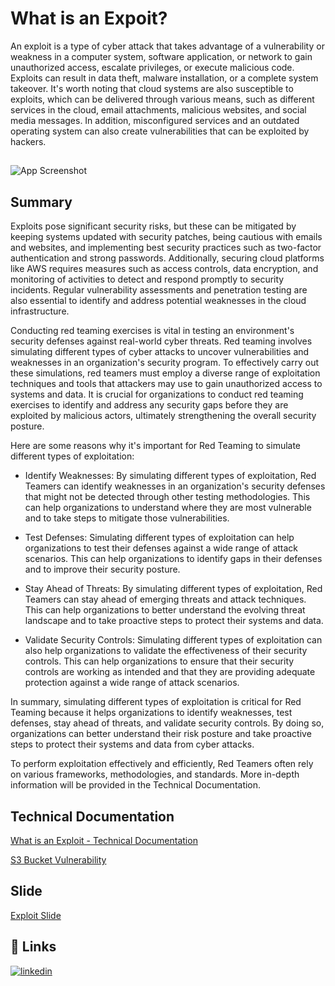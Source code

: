 
# What is an Expoit?

An exploit is a type of cyber attack that takes advantage of a vulnerability or weakness in a computer system, software application, or network to gain unauthorized access, escalate privileges, or execute malicious code. Exploits can result in data theft, malware installation, or a complete system takeover. It's worth noting that cloud systems are also susceptible to exploits, which can be delivered through various means, such as different services in the cloud, email attachments, malicious websites, and social media messages. In addition, misconfigured services and an outdated operating system can also create vulnerabilities that can be exploited by hackers.



## 

![App Screenshot](https://drive.google.com/uc?export=view&id=1H9Z-wEwqTeg4eRb6WLZnR_ovQrUg1V8v)


## Summary
Exploits pose significant security risks, but these can be mitigated by keeping systems updated with security patches, being cautious with emails and websites, and implementing best security practices such as two-factor authentication and strong passwords. Additionally, securing cloud platforms like AWS requires measures such as access controls, data encryption, and monitoring of activities to detect and respond promptly to security incidents. Regular vulnerability assessments and penetration testing are also essential to identify and address potential weaknesses in the cloud infrastructure.

Conducting red teaming exercises is vital in testing an environment's security defenses against real-world cyber threats. Red teaming involves simulating different types of cyber attacks to uncover vulnerabilities and weaknesses in an organization's security program. To effectively carry out these simulations, red teamers must employ a diverse range of exploitation techniques and tools that attackers may use to gain unauthorized access to systems and data. It is crucial for organizations to conduct red teaming exercises to identify and address any security gaps before they are exploited by malicious actors, ultimately strengthening the overall security posture.

Here are some reasons why it's important for Red Teaming to simulate different types of exploitation:

- Identify Weaknesses: By simulating different types of exploitation, Red Teamers can identify weaknesses in an organization's security defenses that might not be detected through other testing methodologies. This can help organizations to understand where they are most vulnerable and to take steps to mitigate those vulnerabilities.

- Test Defenses: Simulating different types of exploitation can help organizations to test their defenses against a wide range of attack scenarios. This can help organizations to identify gaps in their defenses and to improve their security posture.

- Stay Ahead of Threats: By simulating different types of exploitation, Red Teamers can stay ahead of emerging threats and attack techniques. This can help organizations to better understand the evolving threat landscape and to take proactive steps to protect their systems and data.

- Validate Security Controls: Simulating different types of exploitation can also help organizations to validate the effectiveness of their security controls. This can help organizations to ensure that their security controls are working as intended and that they are providing adequate protection against a wide range of attack scenarios.

In summary, simulating different types of exploitation is critical for Red Teaming because it helps organizations to identify weaknesses, test defenses, stay ahead of threats, and validate security controls. By doing so, organizations can better understand their risk posture and take proactive steps to protect their systems and data from cyber attacks.

To perform exploitation effectively and efficiently, Red Teamers often rely on various frameworks, methodologies, and standards. More in-depth information will be provided in the Technical Documentation. 

## Technical Documentation

[What is an Exploit - Technical Documentation](https://drive.google.com/file/d/18OUDRclMvCVYK5shJUTc11j8tEqxDrCo/view?usp=share_link)

[S3 Bucket Vulnerability](https://github.com/cybertrainingrange/redteam/blob/main/EmilieDionisio_Exploit.md)


## Slide
[Exploit Slide](https://tinyurl.com/3xp01tation)

## 🔗 Links
[![linkedin](https://img.shields.io/badge/linkedin-0A66C2?style=for-the-badge&logo=linkedin&logoColor=white)](https://www.linkedin.com/in/emdionisio/)
